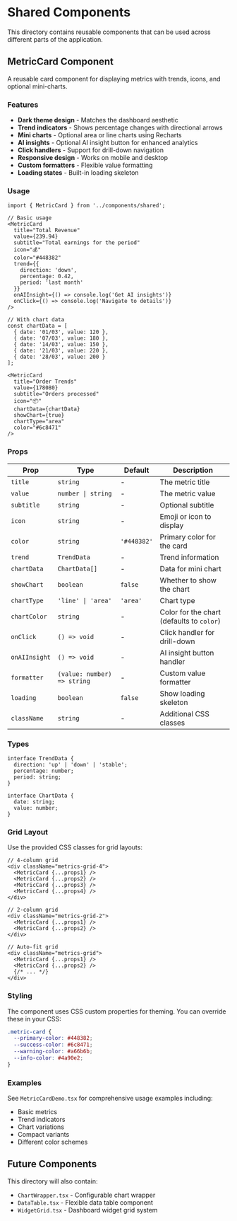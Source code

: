 # Shared Components

This directory contains reusable components that can be used across different parts of the application.

## MetricCard Component

A reusable card component for displaying metrics with trends, icons, and optional mini-charts.

### Features

- **Dark theme design** - Matches the dashboard aesthetic
- **Trend indicators** - Shows percentage changes with directional arrows
- **Mini charts** - Optional area or line charts using Recharts
- **AI insights** - Optional AI insight button for enhanced analytics
- **Click handlers** - Support for drill-down navigation
- **Responsive design** - Works on mobile and desktop
- **Custom formatters** - Flexible value formatting
- **Loading states** - Built-in loading skeleton

### Usage

```tsx
import { MetricCard } from '../components/shared';

// Basic usage
<MetricCard
  title="Total Revenue"
  value={239.94}
  subtitle="Total earnings for the period"
  icon="💰"
  color="#448382"
  trend={{
    direction: 'down',
    percentage: 0.42,
    period: 'last month'
  }}
  onAIInsight={() => console.log('Get AI insights')}
  onClick={() => console.log('Navigate to details')}
/>

// With chart data
const chartData = [
  { date: '01/03', value: 120 },
  { date: '07/03', value: 180 },
  { date: '14/03', value: 150 },
  { date: '21/03', value: 220 },
  { date: '28/03', value: 200 }
];

<MetricCard
  title="Order Trends"
  value={178080}
  subtitle="Orders processed"
  icon="📦"
  chartData={chartData}
  showChart={true}
  chartType="area"
  color="#6c8471"
/>
```

### Props

| Prop | Type | Default | Description |
|------|------|---------|-------------|
| `title` | `string` | - | The metric title |
| `value` | `number \| string` | - | The metric value |
| `subtitle` | `string` | - | Optional subtitle |
| `icon` | `string` | - | Emoji or icon to display |
| `color` | `string` | `'#448382'` | Primary color for the card |
| `trend` | `TrendData` | - | Trend information |
| `chartData` | `ChartData[]` | - | Data for mini chart |
| `showChart` | `boolean` | `false` | Whether to show the chart |
| `chartType` | `'line' \| 'area'` | `'area'` | Chart type |
| `chartColor` | `string` | - | Color for the chart (defaults to `color`) |
| `onClick` | `() => void` | - | Click handler for drill-down |
| `onAIInsight` | `() => void` | - | AI insight button handler |
| `formatter` | `(value: number) => string` | - | Custom value formatter |
| `loading` | `boolean` | `false` | Show loading skeleton |
| `className` | `string` | - | Additional CSS classes |

### Types

```tsx
interface TrendData {
  direction: 'up' | 'down' | 'stable';
  percentage: number;
  period: string;
}

interface ChartData {
  date: string;
  value: number;
}
```

### Grid Layout

Use the provided CSS classes for grid layouts:

```tsx
// 4-column grid
<div className="metrics-grid-4">
  <MetricCard {...props1} />
  <MetricCard {...props2} />
  <MetricCard {...props3} />
  <MetricCard {...props4} />
</div>

// 2-column grid
<div className="metrics-grid-2">
  <MetricCard {...props1} />
  <MetricCard {...props2} />
</div>

// Auto-fit grid
<div className="metrics-grid">
  <MetricCard {...props1} />
  <MetricCard {...props2} />
  {/* ... */}
</div>
```

### Styling

The component uses CSS custom properties for theming. You can override these in your CSS:

```css
.metric-card {
  --primary-color: #448382;
  --success-color: #6c8471;
  --warning-color: #a66b6b;
  --info-color: #4a90e2;
}
```

### Examples

See `MetricCardDemo.tsx` for comprehensive usage examples including:
- Basic metrics
- Trend indicators
- Chart variations
- Compact variants
- Different color schemes

## Future Components

This directory will also contain:
- `ChartWrapper.tsx` - Configurable chart wrapper
- `DataTable.tsx` - Flexible data table component
- `WidgetGrid.tsx` - Dashboard widget grid system 